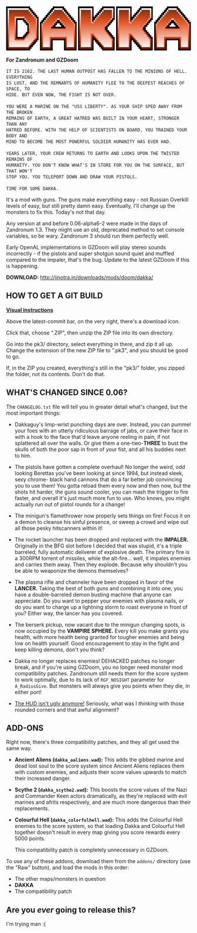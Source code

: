![DAKKA](/README_logo.png "necessary")

**For Zandronum and GZDoom**

```text
IT IS 2162. THE LAST HUMAN OUTPOST HAS FALLEN TO THE MINIONS OF HELL. EVERYTHING
IS LOST, AND THE REMNANTS OF HUMANITY FLEE TO THE DEEPEST REACHES OF SPACE, TO
HIDE. BUT EVEN NOW, THE FIGHT IS NOT OVER.

YOU WERE A MARINE ON THE "USS LIBERTY". AS YOUR SHIP SPED AWAY FROM THE BROKEN
REMAINS OF EARTH, A GREAT HATRED WAS BUILT IN YOUR HEART, STRONGER THAN ANY
HATRED BEFORE. WITH THE HELP OF SCIENTISTS ON BOARD, YOU TRAINED YOUR BODY AND
MIND TO BECOME THE MOST POWERFUL SOLDIER HUMANITY HAS EVER HAD.

YEARS LATER, YOUR CREW RETURNS TO EARTH AND LOOKS UPON THE TWISTED REMAINS OF
HUMANITY. YOU DON'T KNOW WHAT'S IN STORE FOR YOU ON THE SURFACE, BUT THAT WON'T
STOP YOU. YOU TELEPORT DOWN AND DRAW YOUR PISTOLS.

TIME FOR SOME DAKKA.
```

It's a mod with guns. The guns make everything easy - not Russian Overkill levels
of easy, but still pretty damn easy. Eventually, I'll change up the monsters to
fix this. Today's not that day.

Any version at and before 0.06-alpha6-2 were made in the days of Zandronum 1.3.
They might use an old, deprecated method to set console variables, so be wary.
Zandronum 3 should run them perfectly well.

Early OpenAL implementations in GZDoom will play stereo sounds incorrectly - if
the pistols and super shotgun sound quiet and muffled compared to the impaler,
that's the bug. Update to the latest GZDoom if this is happening.

**DOWNLOAD:** http://jinotra.in/downloads/mods/doom/dakka/



## HOW TO GET A GIT BUILD

**[Visual instructions](http://jinotra.in/static/downloads/dakkaVids/how2dakkaGit.webm)**

Above the latest-commit bar, on the very right, there's a download icon.

Click that, choose ".ZIP", then unzip the ZIP file into its own directory.

Go into the pk3/ directory, select everything in there, and zip it all up.
Change the extension of the new ZIP file to ".pk3", and you should be good to go.

If, in the ZIP you created, everything's still in the "pk3/" folder, you zipped
the folder, not its contents. Don't do that.



## WHAT'S CHANGED SINCE 0.06?

The `CHANGELOG.txt` file will tell you in greater detail what's changed, but the
most important things:

- Dakkaguy's limp-wrist punching days are over. Instead, you can pummel your foes
    with an utterly ridiculous barrage of jabs, or cave their face in with a hook
    to the face that'd leave anyone reeling in pain, if not splattered all over the
    walls. Or give them a one-two-**THREE** to bust the skulls of both the poor sap
    in front of your fist, and all his buddies next to him.
    
- The pistols have gotten a complete overhaul! No longer the weird, odd looking
    Berettas you've been looking at since 1994, but instead sleek, sexy chrome-
    black hand cannons that do a far better job convincing you to use them! You
    gotta reload them every now and then now, but the shots hit harder, the guns
    sound cooler, you can mash the trigger to fire faster, and overall it's just
    much more fun to use. Who knows, you might actually run out of pistol rounds
    for a change!

- The minigun's flamethrower now properly sets things on fire! Focus it on a
    demon to cleanse his sinful presence, or sweep a crowd and wipe out all those
    pesky hitscanners within it!

- The rocket launcher has been dropped and replaced with the **IMPALER.**
    Originally in the BFG slot before I decided that was stupid, it's a triple
    barreled, fully automatic deliverer of explosive death. The primary fire is
    a 300RPM torrent of missiles, while the alt-fire... well, it impales enemies
    and carries them away. Then they explode. Because why shouldn't you be able
    to weaponize the demons themselves?

- The plasma rifle and channeler have been dropped in favor of the **LANCER.**
    Taking the best of both guns and combining it into one, you have a double-barreled
    demon busting machine that anyone can appreciate. Do you want to pepper your
    enemies with plasma nails, or do you want to charge up a lightning storm to
    roast everyone in front of you? Either way, the lancer has you covered.

- The berserk pickup, now vacant due to the minigun changing spots, is now occupied
    by the **VAMPIRE SPHERE.** Every kill you make grants you health, with more
    health being granted for tougher enemies and being low on health yourself.
    Good encouragement to stay in the fight and keep killing demons, don't you think?

- Dakka no longer replaces enemies! DEHACKED patches no longer break, and if you're
    using GZDoom, you no longer need monster mod compatibility patches. Zandronum
    still needs them for the score system to work optimally, due to its lack of
    `RGF_NOSIGHT` parameter for `A_RadiusGive`. But monsters will always give you
    points when they die, in either port!

- [The HUD isn't ugly anymore!](https://imgur.com/a/VLIrg) Seriously, what was I
    *thinking* with those rounded corners and that awful alignment?



## ADD-ONS

Right now, there's three compatibility patches, and they all get used the same way.

- **Ancient Aliens (`dakka_aaliens.wad`):** This adds the gibbed marine and dead
    lost soul to the score system since Ancient Aliens replaces them with custom
    enemies, and adjusts their score values upwards to match their increased danger.

- **Scythe 2 (`dakka_scythe2.wad`):** This boosts the score values of the Nazi
    and Commander Keen actors dramatically, as they're replaced with evil marines
    and afrits respectively, and are much more dangerous than their replacements.

- **Colourful Hell (`dakka_colorfulhell.wad`):** This adds the Colourful Hell
    enemies to the score system, so that loading Dakka and Colourful Hell together
    doesn't result in every map giving you score rewards every 5000 points.

    This compatibility patch is completely unnecessary in GZDoom.

To use any of these addons, download them from the `addons/` directory (use the
"Raw" button), and load the mods in this order:

- The other maps/monsters in question
- **DAKKA**
- The compatibility patch



## Are you *ever* going to release this?

I'm trying man :(